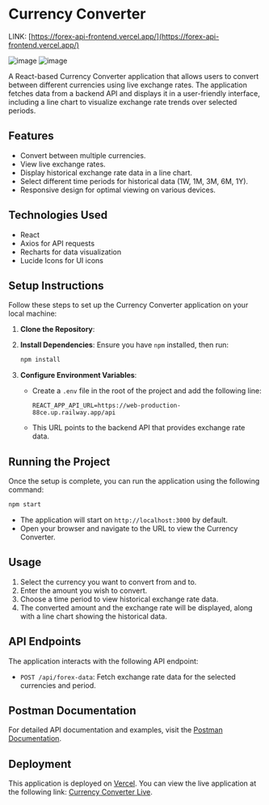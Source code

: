 # Currency Converter

LINK: [https://forex-api-frontend.vercel.app/](https://forex-api-frontend.vercel.app/)

![image](https://github.com/user-attachments/assets/4060c3cd-75db-45a8-9a78-5b351e3ac363)
![image](https://github.com/user-attachments/assets/54e9f03a-03c7-440b-9982-681bb47f6c76)


A React-based Currency Converter application that allows users to convert between different currencies using live exchange rates. The application fetches data from a backend API and displays it in a user-friendly interface, including a line chart to visualize exchange rate trends over selected periods.


## Features
- Convert between multiple currencies.
- View live exchange rates.
- Display historical exchange rate data in a line chart.
- Select different time periods for historical data (1W, 1M, 3M, 6M, 1Y).
- Responsive design for optimal viewing on various devices.

## Technologies Used
- React
- Axios for API requests
- Recharts for data visualization
- Lucide Icons for UI icons

## Setup Instructions

Follow these steps to set up the Currency Converter application on your local machine:

1. **Clone the Repository**:

2. **Install Dependencies**:
   Ensure you have `npm` installed, then run:
   ```bash
   npm install
   ```

3. **Configure Environment Variables**:
   - Create a `.env` file in the root of the project and add the following line:
     ```
     REACT_APP_API_URL=https://web-production-88ce.up.railway.app/api
     ```
   - This URL points to the backend API that provides exchange rate data.

## Running the Project

Once the setup is complete, you can run the application using the following command:

```bash
npm start
```

- The application will start on `http://localhost:3000` by default.
- Open your browser and navigate to the URL to view the Currency Converter.

## Usage

1. Select the currency you want to convert from and to.
2. Enter the amount you wish to convert.
3. Choose a time period to view historical exchange rate data.
4. The converted amount and the exchange rate will be displayed, along with a line chart showing the historical data.

## API Endpoints

The application interacts with the following API endpoint:

- `POST /api/forex-data`: Fetch exchange rate data for the selected currencies and period.

## Postman Documentation

For detailed API documentation and examples, visit the [Postman Documentation](https://documenter.getpostman.com/view/38132779/2sAYBaAVBC).

## Deployment

This application is deployed on [Vercel](https://vercel.com). You can view the live application at the following link: [Currency Converter Live](https://forex-api-frontend.vercel.app/).





